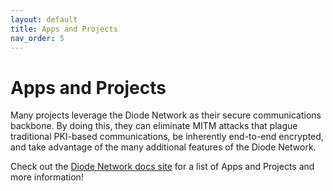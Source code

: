 ```yaml
---
layout: default
title: Apps and Projects
nav_order: 5
---
```


# Apps and Projects

Many projects leverage the Diode Network as their secure communications backbone.  By doing this, they can eliminate MITM attacks that plague traditional PKI-based communications, be inherently end-to-end encrypted, and take advantage of the many additional features of the Diode Network.

Check out the [Diode Network docs site](https://network.docs.diode.io/docs/project/apps-and-projects/) for a list of Apps and Projects and more information!
